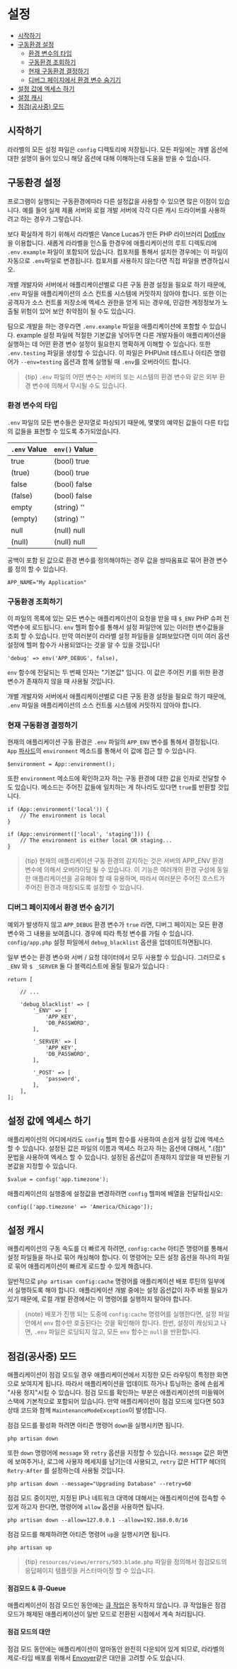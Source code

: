 # 설정

- [시작하기](#introduction)
- [구동환경 설정](#environment-configuration)
    - [환경 변수의 타입](#environment-variable-types)
    - [구동환경 조회하기](#retrieving-environment-configuration)
    - [현재 구동환경 결정하기](#determining-the-current-environment)
    - [디버그 페이지에서 환경 변수 숨기기](#hiding-environment-variables-from-debug)
- [설정 값에 엑세스 하기](#accessing-configuration-values)
- [설정 캐시](#configuration-caching)
- [점검(공사중) 모드](#maintenance-mode)

<a name="introduction"></a>
## 시작하기

라라벨의 모든 설정 파일은 `config` 디렉토리에 저장됩니다. 모든 파일에는 개별 옵션에 대한 설명이 들어 있으니 해당 옵션에 대해 이해하는데 도움을 받을 수 있습니다.

<a name="environment-configuration"></a>
## 구동환경 설정

프로그램이 실행되는 구동환경에따라 다른 설정값을 사용할 수 있으면 많은 이점이 있습니다. 예를 들어 실제 제품 서버와 로컬 개발 서버에 각각 다른 캐시 드라이버를 사용하려고 하는 경우가 그렇습니다.

보다 확실하게 하기 위해서 라라벨은 Vance Lucas가 만든 PHP 라이브러리 [DotEnv](https://github.com/vlucas/phpdotenv)을 이용합니다. 새롭게 라라벨을 인스톨 한경우에 애플리케이션의 루트 디렉토리에 `.env.example` 파일이 포함되어 있습니다. 컴포저를 통해서 설치한 경우에는 이 파일이 자동으로 `.env`파일로 변경됩니다. 컴포저를 사용하지 않는다면 직접 파일을 변경하십시오.

개별 개발자와 서버에서 애플리케이션별로 다른 구동 환경 설정을 필요로 하기 때문에, `.env` 파일을 애플리케이션의 소스 컨트롤 시스템에 커밋하지 않아야 합니다. 또한 이는 공격자가 소스 컨트롤 저장소에 엑세스 권한을 얻게 되는 경우에, 민감한 계정정보가 노출될 위험이 있어 보안 취약점이 될 수도 있습니다.

팀으로 개발을 하는 경우라면 `.env.example` 파일을 애플리케이션에 포함할 수 있습니다. example 설정 파일에 적절한 기본값을 넣어두면 다른 개발자들이 애플리케이션을 실행하는 데 어떤 환경 변수 설정이 필요한지 명확하게 이해할 수 있습니다. 또한 `.env.testing` 파일을 생성할 수 있습니다. 이 파일은 PHPUnit 테스트나 아티즌 명령어가 `--env=testing` 옵션과 함께 실행될 때 `.env`를 오버라이드 합니다.

> {tip} `.env` 파일의 어떤 변수는 서버의 또는 시스템의 환경 변수와 같은 외부 환경 변수에 의해서 무시될 수도 있습니다.

<a name="environment-variable-types"></a>
### 환경 변수의 타입

`.env` 파일의 모든 변수들은 문자열로 파싱되기 때문에, 몇몇의 예약된 값들이 다른 타입의 값들을 표현할 수 있도록 추가되었습니다.

`.env` Value  | `env()` Value
------------- | -------------
true | (bool) true
(true) | (bool) true
false | (bool) false
(false) | (bool) false
empty | (string) ''
(empty) | (string) ''
null | (null) null
(null) | (null) null

공백이 포함 된 값으로 환경 변수를 정의해야하는 경우 값을 쌍따옴표로 묶어 환경 변수를 정의 할 수 있습니다.

    APP_NAME="My Application"

<a name="retrieving-environment-configuration"></a>
### 구동환경 조회하기

이 파일의 목록에 있는 모든 변수는 애플리케이션이 요청을 받을 때 `$_ENV` PHP 슈퍼 전역변수에 로드됩니다. `env` 헬퍼 함수를 통해서 설정 파일안에 있는 이러한 변수값들을 조회 할 수 있습니다. 만약 여러분이 라라벨 설정 파일들을 살펴보았다면 이미 여러 옵션 설정에 헬퍼 함수가 사용되었다는 것을 알 수 있을 것입니다!

    'debug' => env('APP_DEBUG', false),

`env` 함수에 전달되는 두 번째 인자는 "기본값" 입니다. 이 값은 주어진 키를 위한 환경 변수가 존재하지 않을 때 사용될 것입니다.

개별 개발자와 서버에서 애플리케이션별로 다른 구동 환경 설정을 필요로 하기 때문에, `.env` 파일을 애플리케이션의 소스 컨트롤 시스템에 커밋하지 않아야 합니다.

<a name="determining-the-current-environment"></a>
### 현재 구동환경 결정하기

현재의 애플리케이션 구동 환경은 `.env` 파일의 `APP_ENV` 변수를 통해서 결정됩니다. `App` [파사드](/docs/{{version}}/facades)의 `environment` 메소드를 통해서 이 값에 접근 할 수 있습니다.

    $environment = App::environment();

또한 `environment` 메소드에 확인하고자 하는 구동 환경에 대한 값을 인자로 전달할 수도 있습니다. 메소드는 주어진 값들에 일치하는 게 하나라도 있다면 `true`를 반환할 것입니다.

    if (App::environment('local')) {
        // The environment is local
    }

    if (App::environment(['local', 'staging'])) {
        // The environment is either local OR staging...
    }

> {tip} 현재의 애플리케이션 구동 환경의 감지하는 것은 서버의 APP_ENV 환경 변수에 의해서 오버라이딩 될 수 있습니다. 이 기능은 여러개의 환경 구성에 동일한 애플리케이션을 공유해야 할 때 유용하며, 따라서 여러분은 주어진 호스트가 주어진 환경과 매칭되도록 설정할 수 있습니다.

<a name="hiding-environment-variables-from-debug"></a>
### 디버그 페이지에서 환경 변수 숨기기

예외가 발생하지 않고 `APP_DEBUG` 환경 변수가 `true` 라면, 디버그 페이지는 모든 환경 변수와 그 내용을 보여줍니다. 경우에 따라 특정 변수를 가릴 수 있습니다. `config/app.php` 설정 파일에서 `debug_blacklist` 옵션을 업데이트하면됩니다.

일부 변수는 환경 변수와 서버 / 요청 데이터에서 모두 사용할 수 있습니다. 그러므로 `$ _ENV` 와 `$ _SERVER` 둘 다 블랙리스트에 올릴 필요가 있습니다 :

    return [

        // ...

        'debug_blacklist' => [
            '_ENV' => [
                'APP_KEY',
                'DB_PASSWORD',
            ],

            '_SERVER' => [
                'APP_KEY',
                'DB_PASSWORD',
            ],

            '_POST' => [
                'password',
            ],
        ],
    ];

<a name="accessing-configuration-values"></a>
## 설정 값에 엑세스 하기

애플리케이션의 어디에서라도 `config` 헬퍼 함수를 사용하여 손쉽게 설정 값에 엑세스 할 수 있습니다. 설정된 값은 파일의 이름과 엑세스 하고자 하는 옵션에 대해서, ".(점)" 문법을 사용하여 엑세스 할 수 있습니다. 설정된 옵션값이 존재하지 않았을 때 반환될 기본값을 지정할 수 있습니다.

    $value = config('app.timezone');

애플리케이션의 실행중에 설정값을 변경하려면 `config` 헬퍼에 배열을 전달하십시오:

    config(['app.timezone' => 'America/Chicago']);

<a name="configuration-caching"></a>
## 설정 캐시

애플리케이션의 구동 속도를 더 빠르게 하려면, `config:cache` 아티즌 명령어를 통해서 설정 파일들을 하나로 묶어 캐싱해야 합니다. 이 명령어는 모든 설정 옵션을 하나의 파일로 묶어 애플리케이션이 빠르게 로드할 수 있게 해줍니다.

일반적으로 `php artisan config:cache` 명령어를 애플리케이션 배포 루틴의 일부에서 실행하도록 해야 합니다. 애플리케이션 개발 중에는 설정 옵션값이 자주 바뀔 필요가 있기 때문에, 로컬 개발 환경에서는 이 명령어를 실행하지 말아야 합니다.

> {note} 배포가 진행 되는 도중에 `config:cache` 명령어를 실행한다면, 설정 파일안에서 `env` 함수만 호출된다는 것을 확인해야 합니다. 한번, 설정이 캐싱되고 나면, `.env` 파일은 로딩되지 않고, 모든 `env` 함수는 `null`을 반환합니다.

<a name="maintenance-mode"></a>
## 점검(공사중) 모드

애플리케이션이 점검 모드일 경우 애플리케이션에서 지정한 모든 라우팅이 특정한 화면으로 보여지게 됩니다. 따라서 애플리케이션을 업데이트 하거나 튜닝하는 중에 손쉽게 "사용 정지"시킬 수 있습니다. 점검 모드를 확인하는 부분은 애플리케이션의 미들웨어 스택에 기본적으로 포함되어 있습니다. 만약 애플리케이션이 점검 모드에 있다면 503 상태 코드와 함께 `MaintenanceModeException`이 발생합니다.

점검 모드를 활성화 하려면 아티즌 명령어 `down`을 실행시키면 됩니다.

    php artisan down

또한 `down` 명령어에 `message` 와 `retry` 옵션을 지정할 수 있습니다. `message` 값은 화면에 보여주거나, 로그에 사용자 메세지를 남기는데 사용되고, `retry` 값은 HTTP 헤더의 `Retry-After` 를 설정하는데 사용될 것입니다.

    php artisan down --message="Upgrading Database" --retry=60

점검 모드 중이지만, 지정된 IP나 네트워크 대역에 대해서는 애플리케이션에 접속할 수 있게 하고자 한다면, 명령어에 `allow` 옵션을 사용하면 됩니다.

    php artisan down --allow=127.0.0.1 --allow=192.168.0.0/16

점검 모드를 해제하려면 아티즌 명령어 `up`을 실행시키면 됩니다.

    php artisan up

> {tip} `resources/views/errors/503.blade.php` 파일을 정의해서 점검모드의 응답페이지 템플릿을 커스터마이징 할 수 있습니다.

#### 점검모드 & 큐-Queue

애플리케이션이 점검 모드인 동안에는 [큐 작업](/docs/{{version}}/queues)은 동작하지 않습니다. 큐 작업들은 점검 모드가 해제된 애플리케이션이 일반 모드로 전환된 시점에서 계속 처리됩니다.

#### 점검 모드의 대안

점검 모드 동안에는 애플리케이션이 얼마동안 완전히 다운되어 있게 되므로, 라라벨의 제로-타임 배포를 위해서 [Envoyer](https://envoyer.io)같은 대안을 고려할 수도 있습니다.
